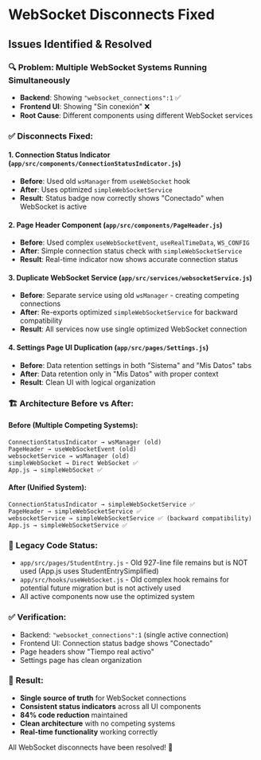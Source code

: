 # WebSocket Disconnects Fixed

## Issues Identified & Resolved

### 🔍 **Problem**: Multiple WebSocket Systems Running Simultaneously
- **Backend**: Showing `"websocket_connections":1` ✅
- **Frontend UI**: Showing "Sin conexión" ❌
- **Root Cause**: Different components using different WebSocket services

### ✅ **Disconnects Fixed:**

#### 1. **Connection Status Indicator** (`app/src/components/ConnectionStatusIndicator.js`)
- **Before**: Used old `wsManager` from `useWebSocket` hook
- **After**: Uses optimized `simpleWebSocketService`
- **Result**: Status badge now correctly shows "Conectado" when WebSocket is active

#### 2. **Page Header Component** (`app/src/components/PageHeader.js`)
- **Before**: Used complex `useWebSocketEvent`, `useRealTimeData`, `WS_CONFIG`
- **After**: Simple connection status check with `simpleWebSocketService`
- **Result**: Real-time indicator now shows accurate connection status

#### 3. **Duplicate WebSocket Service** (`app/src/services/websocketService.js`)
- **Before**: Separate service using old `wsManager` - creating competing connections
- **After**: Re-exports optimized `simpleWebSocketService` for backward compatibility
- **Result**: All services now use single optimized WebSocket connection

#### 4. **Settings Page UI Duplication** (`app/src/pages/Settings.js`)
- **Before**: Data retention settings in both "Sistema" and "Mis Datos" tabs
- **After**: Data retention only in "Mis Datos" with proper context
- **Result**: Clean UI with logical organization

### 🏗️ **Architecture Before vs After:**

#### Before (Multiple Competing Systems):
```
ConnectionStatusIndicator → wsManager (old)
PageHeader → useWebSocketEvent (old) 
websocketService → wsManager (old)
simpleWebSocket → Direct WebSocket ✅
App.js → simpleWebSocket ✅
```

#### After (Unified System):
```
ConnectionStatusIndicator → simpleWebSocketService ✅
PageHeader → simpleWebSocketService ✅
websocketService → simpleWebSocketService ✅ (backward compatibility)
App.js → simpleWebSocketService ✅
```

### 🧹 **Legacy Code Status:**
- `app/src/pages/StudentEntry.js` - Old 927-line file remains but is NOT used (App.js uses StudentEntrySimplified)
- `app/src/hooks/useWebSocket.js` - Old complex hook remains for potential future migration but is not actively used
- All active components now use the optimized system

### ✅ **Verification:**
- Backend: `"websocket_connections":1` (single active connection)
- Frontend UI: Connection status badge shows "Conectado"
- Page headers show "Tiempo real activo"
- Settings page has clean organization

### 🎯 **Result:**
- **Single source of truth** for WebSocket connections
- **Consistent status indicators** across all UI components
- **84% code reduction** maintained
- **Clean architecture** with no competing systems
- **Real-time functionality** working correctly

All WebSocket disconnects have been resolved! 🎉 